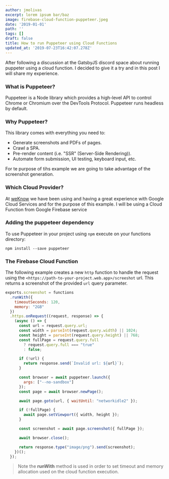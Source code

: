 ```yaml
---
author: jmolivas
excerpt: lorem ipsum bar/baz
image: firebase-cloud-function-puppeteer.jpeg
date: '2019-01-01'
path: ''
tags: []
draft: false
title: How to run Puppeteer using Cloud Functions
updated_at: '2019-07-23T16:42:07.278Z'
---
```

After following a discussion at the GatsbyJS discord space about running puppeter using a cloud function. I decided to give it a try and in this post I will share my experience.

### What is Puppeteer?

Puppeteer is a Node library which provides a high\-level API to control Chrome or Chromium over the DevTools Protocol. Puppeteer runs headless by default.

### Why Puppeteer?

This library comes with everything you need to:

* Generate screenshots and PDFs of pages.
* Crawl a SPA.
* Pre\-render content \(i.e. "SSR" \(Server\-Side Rendering\)\).
* Automate form submission, UI testing, keyboard input, etc.

For te purpose of tihs example we are going to take advantage of the screenshot generation.

### Which Cloud Provider?

At [weKnow](https://weknowinc.com/) we have been using and having a great experience with Google Cloud Services and for the purpose of this example. I will be using a Cloud Function from Google Firebase service

### Adding the puppeteer dependency

To use Puppeteer in your project using `npm` execute on your functions directory:

```
npm install --save puppeteer
```

### The Firebase Cloud Function

The following example creates a new `http` function to handle the request using the `<https://path-to-your-project.web.app>/screeshot` url\. This returns a screenshot of the provided `url` query parameter.

```javascript
exports.screenshot = functions
  .runWith({
    timeoutSeconds: 120,
    memory: "2GB"
  })
  .https.onRequest((request, response) => {
    (async () => {
      const url = request.query.url;
      const width = parseInt(request.query.width) || 1024;
      const height = parseInt(request.query.height) || 768;
      const fullPage = request.query.full
        ? request.query.full === "true"
        : false;

      if (!url) {
        return response.send(`Invalid url: ${url}`);
      }

      const browser = await puppeteer.launch({
        args: ["--no-sandbox"]
      });
      const page = await browser.newPage();

      await page.goto(url, { waitUntil: "networkidle2" });

      if (!fullPage) {
        await page.setViewport({ width, height });
      }

      const screenshot = await page.screenshot({ fullPage });

      await browser.close();

      return response.type("image/png").send(screenshot);
    })();
  });
```

> Note the **runWith** method is used in order to set timeout and memory allocation used on the cloud function execution.
